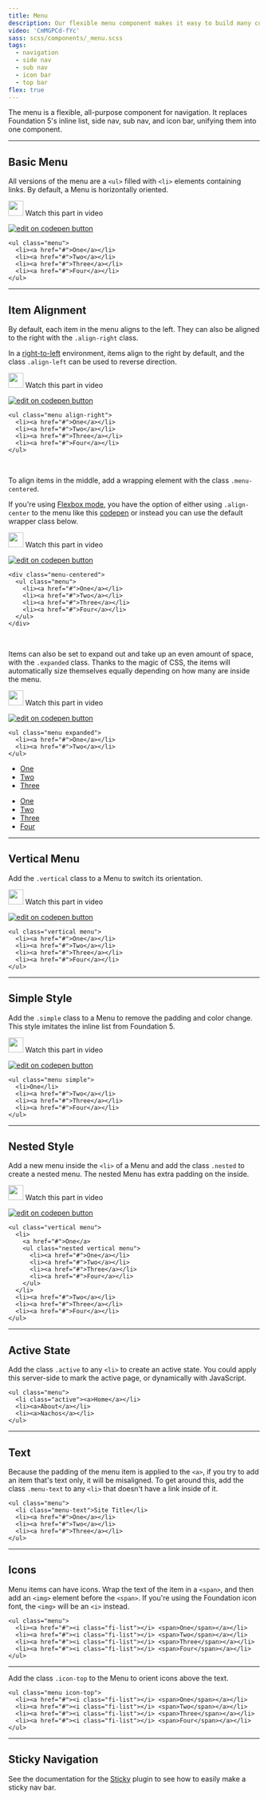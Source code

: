 ```yaml
---
title: Menu
description: Our flexible menu component makes it easy to build many common navigation patterns, all with the same markup.
video: 'CmMGPCd-fYc'
sass: scss/components/_menu.scss
tags:
  - navigation
  - side nav
  - sub nav
  - icon bar
  - top bar
flex: true
---
```


The menu is a flexible, all-purpose component for navigation. It replaces Foundation 5's inline list, side nav, sub nav, and icon bar, unifying them into one component.

---

## Basic Menu

All versions of the menu are a `<ul>` filled with `<li>` elements containing links. By default, a Menu is horizontally oriented.

<div class="docs-video-codepen-container">
  <a class="" data-open-video="12:00"><img src="https://www.elastic.co/static/images/svg/video-play-btn.svg" class="video-icon" height="30" width="30" alt=""> Watch this part in video</a>

  <a class="codepen-logo-link" href="https://codepen.io/IamManchanda/pen/rmvXMX?editors=1000" target="_blank"><img src="{{root}}assets/img/logos/cp1.svg" class="" height="" width="" alt="edit on codepen button"></a>
</div>

```html_example
<ul class="menu">
  <li><a href="#">One</a></li>
  <li><a href="#">Two</a></li>
  <li><a href="#">Three</a></li>
  <li><a href="#">Four</a></li>
</ul>
```

---

## Item Alignment

By default, each item in the menu aligns to the left. They can also be aligned to the right with the `.align-right` class.

<div class="warning callout">
  <p>In a <a href="rtl.html">right-to-left</a> environment, items align to the right by default, and the class <code>.align-left</code> can be used to reverse direction.</p>
</div>

<div class="docs-video-codepen-container">
  <a class="" data-open-video="12:00"><img src="https://www.elastic.co/static/images/svg/video-play-btn.svg" class="video-icon" height="30" width="30" alt=""> Watch this part in video</a>

  <a class="codepen-logo-link" href="https://codepen.io/IamManchanda/pen/zwjgWv?editors=1000" target="_blank"><img src="{{root}}assets/img/logos/cp1.svg" class="" height="" width="" alt="edit on codepen button"></a>
</div>

```html_example
<ul class="menu align-right">
  <li><a href="#">One</a></li>
  <li><a href="#">Two</a></li>
  <li><a href="#">Three</a></li>
  <li><a href="#">Four</a></li>
</ul>
```

<br>

To align items in the middle, add a wrapping element with the class `.menu-centered`.

<div class="primary callout">
  <p>If you're using <a href="flexbox.html">Flexbox mode</a>, you have the option of either using <code>.align-center</code> to the menu like this <a href="https://codepen.io/IamManchanda/pen/bWMXKQ?editors=1100">codepen</a> or instead you can use the default wrapper class below.</p>
</div>

<div class="docs-video-codepen-container">
  <a class="" data-open-video="12:00"><img src="https://www.elastic.co/static/images/svg/video-play-btn.svg" class="video-icon" height="30" width="30" alt=""> Watch this part in video</a>

  <a class="codepen-logo-link" href="https://codepen.io/IamManchanda/pen/BRxXxO?editors=1000" target="_blank"><img src="{{root}}assets/img/logos/cp1.svg" class="" height="" width="" alt="edit on codepen button"></a>
</div>

```html_example
<div class="menu-centered">
  <ul class="menu">
    <li><a href="#">One</a></li>
    <li><a href="#">Two</a></li>
    <li><a href="#">Three</a></li>
    <li><a href="#">Four</a></li>
  </ul>
</div>
```

<br>

Items can also be set to expand out and take up an even amount of space, with the `.expanded` class. Thanks to the magic of CSS, the items will automatically size themselves equally depending on how many are inside the menu.

<div class="docs-video-codepen-container">
  <a class="" data-open-video="12:00"><img src="https://www.elastic.co/static/images/svg/video-play-btn.svg" class="video-icon" height="30" width="30" alt=""> Watch this part in video</a>

  <a class="codepen-logo-link" href="https://codepen.io/IamManchanda/pen/bWMXQO?editors=1000" target="_blank"><img src="{{root}}assets/img/logos/cp1.svg" class="" height="" width="" alt="edit on codepen button"></a>
</div>

```html_example
<ul class="menu expanded">
  <li><a href="#">One</a></li>
  <li><a href="#">Two</a></li>
</ul>
```

<ul class="menu expanded">
  <li><a href="#0">One</a></li>
  <li><a href="#0">Two</a></li>
  <li><a href="#0">Three</a></li>
</ul>

<ul class="menu expanded">
  <li><a href="#0">One</a></li>
  <li><a href="#0">Two</a></li>
  <li><a href="#0">Three</a></li>
  <li><a href="#0">Four</a></li>
</ul>

---

## Vertical Menu

Add the `.vertical` class to a Menu to switch its orientation.

<div class="docs-video-codepen-container">
  <a class="" data-open-video="12:00"><img src="https://www.elastic.co/static/images/svg/video-play-btn.svg" class="video-icon" height="30" width="30" alt=""> Watch this part in video</a>

  <a class="codepen-logo-link" href="https://codepen.io/IamManchanda/pen/YVLmBY?editors=1000" target="_blank"><img src="{{root}}assets/img/logos/cp1.svg" class="" height="" width="" alt="edit on codepen button"></a>
</div>

```html_example
<ul class="vertical menu">
  <li><a href="#">One</a></li>
  <li><a href="#">Two</a></li>
  <li><a href="#">Three</a></li>
  <li><a href="#">Four</a></li>
</ul>
```

---

## Simple Style

Add the `.simple` class to a Menu to remove the padding and color change. This style imitates the inline list from Foundation 5.

<div class="docs-video-codepen-container">
  <a class="" data-open-video="12:00"><img src="https://www.elastic.co/static/images/svg/video-play-btn.svg" class="video-icon" height="30" width="30" alt=""> Watch this part in video</a>

  <a class="codepen-logo-link" href="https://codepen.io/IamManchanda/pen/ZKogNb?editors=1000" target="_blank"><img src="{{root}}assets/img/logos/cp1.svg" class="" height="" width="" alt="edit on codepen button"></a>
</div>

```html_example
<ul class="menu simple">
  <li>One</li>
  <li><a href="#">Two</a></li>
  <li><a href="#">Three</a></li>
  <li><a href="#">Four</a></li>
</ul>
```

---

## Nested Style

Add a new menu inside the `<li>` of a Menu and add the class `.nested` to create a nested menu. The nested Menu has extra padding on the inside.

<div class="docs-video-codepen-container">
  <a class="" data-open-video="12:00"><img src="https://www.elastic.co/static/images/svg/video-play-btn.svg" class="video-icon" height="30" width="30" alt=""> Watch this part in video</a>

  <a class="codepen-logo-link" href="https://codepen.io/IamManchanda/pen/vmrBOr?editors=1000" target="_blank"><img src="{{root}}assets/img/logos/cp1.svg" class="" height="" width="" alt="edit on codepen button"></a>
</div>

```html_example
<ul class="vertical menu">
  <li>
    <a href="#">One</a>
    <ul class="nested vertical menu">
      <li><a href="#">One</a></li>
      <li><a href="#">Two</a></li>
      <li><a href="#">Three</a></li>
      <li><a href="#">Four</a></li>
    </ul>
  </li>
  <li><a href="#">Two</a></li>
  <li><a href="#">Three</a></li>
  <li><a href="#">Four</a></li>
</ul>
```

---

## Active State

Add the class `.active` to any `<li>` to create an active state. You could apply this server-side to mark the active page, or dynamically with JavaScript.

```html_example
<ul class="menu">
  <li class="active"><a>Home</a></li>
  <li><a>About</a></li>
  <li><a>Nachos</a></li>
</ul>
```

---

## Text

Because the padding of the menu item is applied to the `<a>`, if you try to add an item that's text only, it will be misaligned. To get around this, add the class `.menu-text` to any `<li>` that doesn't have a link inside of it.

```html_example
<ul class="menu">
  <li class="menu-text">Site Title</li>
  <li><a href="#">One</a></li>
  <li><a href="#">Two</a></li>
  <li><a href="#">Three</a></li>
</ul>
```

---

## Icons

Menu items can have icons. Wrap the text of the item in a `<span>`, and then add an `<img>` element before the `<span>`. If you're using the Foundation icon font, the `<img>` will be an `<i>` instead.

```html_example
<ul class="menu">
  <li><a href="#"><i class="fi-list"></i> <span>One</span></a></li>
  <li><a href="#"><i class="fi-list"></i> <span>Two</span></a></li>
  <li><a href="#"><i class="fi-list"></i> <span>Three</span></a></li>
  <li><a href="#"><i class="fi-list"></i> <span>Four</span></a></li>
</ul>
```

---

Add the class `.icon-top` to the Menu to orient icons above the text.

```html_example
<ul class="menu icon-top">
  <li><a href="#"><i class="fi-list"></i> <span>One</span></a></li>
  <li><a href="#"><i class="fi-list"></i> <span>Two</span></a></li>
  <li><a href="#"><i class="fi-list"></i> <span>Three</span></a></li>
  <li><a href="#"><i class="fi-list"></i> <span>Four</span></a></li>
</ul>
```
---

## Sticky Navigation

See the documentation for the [Sticky](sticky.html#sticky-navigation) plugin to see how to easily make a sticky nav bar.
